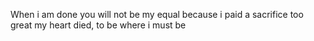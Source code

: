 When i am done you will not be my equal because i paid a sacrifice too great my heart died, to be where i must be
